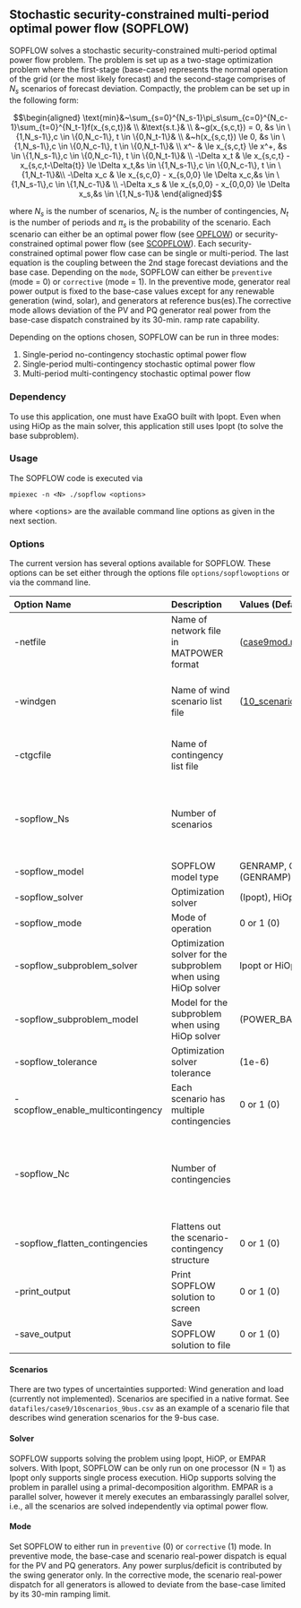 ## Stochastic security-constrained multi-period optimal power flow (SOPFLOW)
SOPFLOW solves a stochastic security-constrained multi-period optimal power flow problem. The problem is set up as a two-stage optimization problem where the first-stage (base-case) represents the normal operation of the grid (or the most likely forecast) and the second-stage comprises of $`N_s`$ scenarios of forecast deviation. Compactly, the problem can be set up in the following form:

```math
\begin{aligned}
\text{min}&~\sum_{s=0}^{N_s-1}\pi_s\sum_{c=0}^{N_c-1}\sum_{t=0}^{N_t-1}f(x_{s,c,t})& \\
&\text{s.t.}& \\
&~g(x_{s,c,t}) = 0,                                        &s \in \{1,N_s-1\},c \in \{0,N_c-1\}, t \in \{0,N_t-1\}& \\
&~h(x_{s,c,t}) \le 0,                                      &s \in \{1,N_s-1\},c \in \{0,N_c-1\}, t \in \{0,N_t-1\}& \\
x^- & \le x_{s,c,t} \le x^+,                               &s \in \{1,N_s-1\},c \in \{0,N_c-1\}, t \in \{0,N_t-1\}& \\
-\Delta x_t & \le x_{s,c,t} - x_{s,c,t-\Delta{t}} \le \Delta x_t,&s \in \{1,N_s-1\},c \in \{0,N_c-1\}, t \in \{1,N_t-1\}&\\
-\Delta x_c & \le x_{s,c,0} - x_{s,0,0} \le \Delta x_c,&s \in \{1,N_s-1\},c \in \{1,N_c-1\}& \\
-\Delta x_s & \le x_{s,0,0} - x_{0,0,0} \le \Delta x_s,&s \in \{1,N_s-1\}&
\end{aligned}
```

where $`N_s`$ is the number of scenarios, $`N_c`$ is the number of contingencies, $`N_t`$ is the number of periods and $`\pi_s`$ is the probability of the scenario. Each scenario can either be an optimal power flow (see [OPFLOW](opflow.md)) or security-constrained optimal power flow (see [SCOPFLOW](scopflow.md)). Each security-constrained optimal power flow case can be single or multi-period. The last equation is the coupling between the 2nd stage forecast deviations and the base case. Depending on the `mode`, SOPFLOW can either be `preventive` (mode = 0) or `corrective` (mode = 1). In the preventive mode, generator real power output is fixed to the base-case values except for any renewable generation (wind, solar), and generators at reference bus(es).The corrective mode allows deviation of the PV and PQ generator real power from the base-case dispatch constrained by its 30-min. ramp rate capability.

Depending on the options chosen, SOPFLOW can be run in three modes:
1. Single-period no-contingency stochastic optimal power flow
1. Single-period multi-contingency stochastic optimal power flow
1. Multi-period multi-contingency stochastic optimal power flow

### Dependency
To use this application, one must have ExaGO built with Ipopt. Even when using HiOp as the main solver, this application still uses Ipopt (to solve the base subproblem).

### Usage
The SOPFLOW code is executed via
```
mpiexec -n <N> ./sopflow <options>
```
where \<options\> are the available command line options as given in the next section.

### Options
The current version has several options available for SOPFLOW. These options can be set either through the options file `options/sopflowoptions` or via the command line.

|  Option Name | Description | Values (Default value) | Compatibility |
|:-----|:----|:-----|:-----|
|-netfile| Name of network file in MATPOWER format| ([case9mod.m](../../datafiles/case9/case9mod.m))|  4096 characters max. |
|-windgen| Name of wind scenario list file | ([10_scenarios_9bus.csv](../../datafiles/case9/10scenarios_9bus.csv)) | 4096 characters max. Uses a native format for describing scenarios. See [10_scenarios_9bus.csv](../../datafiles/case9/10scenarios_9bus.csv)|
|-ctgcfile| Name of contingency list file | |4096 characters max. Uses a native format for describing contingencies. |
|-sopflow_Ns | Number of scenarios || With this option set, SOPFLOW will only pick up the first Ns scenarios in the scenario file. To select all scenarios, use `Ns = -1` |
|-sopflow_model | SOPFLOW model type | GENRAMP, GENRAMPC (GENRAMP) | |
|-sopflow_solver | Optimization solver | (Ipopt), HiOp, or EMPAR | See the note below on solvers |
|-sopflow_mode | Mode of operation | 0 or 1 (0) | See the note below on mode of operation |
|-sopflow_subproblem_solver | Optimization solver for the subproblem when using HiOp solver| Ipopt or HiOp (Ipopt) | See [opflow](opflow.md) page for description of solvers |
|-sopflow_subproblem_model | Model for the subproblem when using HiOp solver| (POWER_BALANCE_POLAR) | See [opflow](opflow.md) page for available models |
|-sopflow_tolerance|Optimization solver tolerance | (1e-6) | All solvers |
|-scopflow_enable_multicontingency | Each scenario has multiple contingencies | 0 or 1 (0)| |
|-sopflow_Nc | Number of contingencies || With this option set, SOPFLOW will only pick up the first Nc contingencies in the contingency file. To select all contingencies, use `Nc = -1` |
|-sopflow_flatten_contingencies | Flattens out the scenario-contingency structure |0 or 1 (0)| Only used when multi-contingency is enabled |
|-print_output| Print SOPFLOW solution to screen| 0 or 1 (0)| All solvers |
|-save_output| Save SOPFLOW solution to file | 0 or 1 (0)| All solvers. Saves solution for each scenario. |

#### Scenarios
There are two types of uncertainties supported: Wind generation and load (currently not implemented).
Scenarios are specified in a native format. See `datafiles/case9/10scenarios_9bus.csv` as an example of a scenario file that describes wind generation scenarios for the 9-bus case.

#### Solver
SOPFLOW supports solving the problem using Ipopt, HiOP, or EMPAR solvers. With Ipopt, SOPFLOW can be only run on one processor (N = 1) as Ipopt only supports single process execution. HiOp supports solving the problem in parallel using a primal-decomposition algorithm. EMPAR is a parallel solver, however it merely executes an embarassingly parallel solver, i.e., all the scenarios are solved independently via optimal power flow.

#### Mode 
Set SOPFLOW to either run in `preventive` (0) or `corrective` (1) mode. In preventive mode, the base-case and scenario real-power dispatch is equal for the PV and PQ generators. Any power surplus/deficit is contributed by the swing generator only. In the corrective mode, the scenario real-power dispatch for all generators is allowed to deviate from the base-case limited by its 30-min ramping limit.
